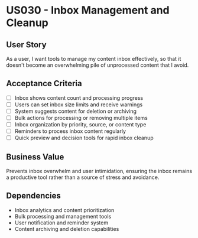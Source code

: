 # US030 - Inbox Management and Cleanup

## User Story

As a user, I want tools to manage my content inbox effectively, so that it doesn't become an overwhelming pile of unprocessed content that I avoid.

## Acceptance Criteria

- [ ] Inbox shows content count and processing progress
- [ ] Users can set inbox size limits and receive warnings
- [ ] System suggests content for deletion or archiving
- [ ] Bulk actions for processing or removing multiple items
- [ ] Inbox organization by priority, source, or content type
- [ ] Reminders to process inbox content regularly
- [ ] Quick preview and decision tools for rapid inbox cleanup

## Business Value

Prevents inbox overwhelm and user intimidation, ensuring the inbox remains a productive tool rather than a source of stress and avoidance.

## Dependencies

- Inbox analytics and content prioritization
- Bulk processing and management tools
- User notification and reminder system
- Content archiving and deletion capabilities
